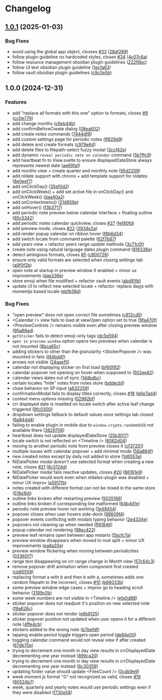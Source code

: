 # Changelog

## [1.0.1](https://github.com/luiisca/obsidian-periodic-notes-calendar/compare/v1.0.0...v1.0.1) (2025-01-03)


### Bug Fixes

* avoid using the global app object, closses [#33](https://github.com/luiisca/obsidian-periodic-notes-calendar/issues/33) ([28af269](https://github.com/luiisca/obsidian-periodic-notes-calendar/commit/28af26905a79c94187dfa11a4d6d741bf9ce3d41))
* follow plugin guideline no hardcoded styles, closes [#34](https://github.com/luiisca/obsidian-periodic-notes-calendar/issues/34) ([4c07c6a](https://github.com/luiisca/obsidian-periodic-notes-calendar/commit/4c07c6a360806cd43d0861b57049cfa89af4808f))
* follow resource management obsidian plugin guidelines ([222f6bc](https://github.com/luiisca/obsidian-periodic-notes-calendar/commit/222f6bcc5073ecbd338c2c2ab1e73dca3433b551))
* follow UI text obsidian plugin guideline ([1ecfa63](https://github.com/luiisca/obsidian-periodic-notes-calendar/commit/1ecfa638528e262103368525337a719d54ad8dfd))
* follow vault obsidian plugin guidelines ([c9c0e5b](https://github.com/luiisca/obsidian-periodic-notes-calendar/commit/c9c0e5bd57760058208627d12700974dd895d2af))

## 1.0.0 (2024-12-31)


### Features

* add "replace all formats with this one" option to formats, closes [#9](https://github.com/luiisca/obsidian-periodic-notes-calendar/issues/9) ([cc0e779](https://github.com/luiisca/obsidian-periodic-notes-calendar/commit/cc0e7797b6b1f20785bcf5b453394cb708e035ed))
* add change months ([c6eb44b](https://github.com/luiisca/obsidian-periodic-notes-calendar/commit/c6eb44b0caa5a0721a99d338cf020a197a29aef9))
* add confirmBeforeCreate dialog ([08ea602](https://github.com/luiisca/obsidian-periodic-notes-calendar/commit/08ea6027884d709755ccde33b9d15e581f49bee1))
* add create notes commands ([7444df8](https://github.com/luiisca/obsidian-periodic-notes-calendar/commit/7444df857b8b91322d7f806725fbbd878bf59855))
* add custom settings page for periodic notes ([ff829d9](https://github.com/luiisca/obsidian-periodic-notes-calendar/commit/ff829d982a048b2c9dd1aa8ba56ebd9c319108e0))
* add delete and create formats ([c979e64](https://github.com/luiisca/obsidian-periodic-notes-calendar/commit/c979e64df49bb873be0cc7a1c97f7b92b399f9e1))
* add delete files to filepath-select fuzzy modal ([3ccf42e](https://github.com/luiisca/obsidian-periodic-notes-calendar/commit/3ccf42efabb236e024a026f15076fc041e45381e))
* add dynamic `reveal periodic note on calendar` command ([5b7ffc9](https://github.com/luiisca/obsidian-periodic-notes-calendar/commit/5b7ffc92ea99c7e05638e29ab9bc2119a42d8a35))
* add heartbeat fn to View.svelte to ensure displayedDateStore always represents newest date ([ae69fa1](https://github.com/luiisca/obsidian-periodic-notes-calendar/commit/ae69fa12c8d5d9f143f52198610be763a4e13458))
* add months view + create quarter and monthly note ([95d2209](https://github.com/luiisca/obsidian-periodic-notes-calendar/commit/95d220966b4de646b9c2321a3ea054e55ccb1c04))
* add nldate support with chrono + add template support for nldates ([8e0eef7](https://github.com/luiisca/obsidian-periodic-notes-calendar/commit/8e0eef76fca7295d56dbbe82a05474ccc7f983b1))
* add onClickDay() ([35ef0d2](https://github.com/luiisca/obsidian-periodic-notes-calendar/commit/35ef0d2797f6919d4f952e602695438af0bf419c))
* add onClickWeek() + add set active file in onClickDay() and onClickWeek() ([daa40a2](https://github.com/luiisca/obsidian-periodic-notes-calendar/commit/daa40a2c906bb4aca55925ccbc109599a6486f0d))
* add onContextmenu() ([214859e](https://github.com/luiisca/obsidian-periodic-notes-calendar/commit/214859e32e051c268bd2b038cc1177694017a942))
* add onHover() ([f3b3717](https://github.com/luiisca/obsidian-periodic-notes-calendar/commit/f3b37176c4a8c08096c6300608ca8325020eca44))
* add periodic note preview below calendar interface + floating outline ([65c5342](https://github.com/luiisca/obsidian-periodic-notes-calendar/commit/65c5342b2091ba8b5f970ad2dff2840ab85f7970))
* add periodic notes calendar quickview, closes [#27](https://github.com/luiisca/obsidian-periodic-notes-calendar/issues/27) ([fef80fd](https://github.com/luiisca/obsidian-periodic-notes-calendar/commit/fef80fd17697de885b3d06cd7f042236c812bf8a))
* add preview mode, closes [#22](https://github.com/luiisca/obsidian-periodic-notes-calendar/issues/22) ([3934e2a](https://github.com/luiisca/obsidian-periodic-notes-calendar/commit/3934e2af2f0c99486d5b1e20e53ffeef7fa11437))
* add render popup calendar on ribbon hover ([f6b6d34](https://github.com/luiisca/obsidian-periodic-notes-calendar/commit/f6b6d34adb81f7267784d64a74843683c1110f7e))
* add switch locale from command palette ([62f7b67](https://github.com/luiisca/obsidian-periodic-notes-calendar/commit/62f7b6766342eda3867c23a33b0431beb5961157))
* add years view + refactor years range update methods ([3c71c0f](https://github.com/luiisca/obsidian-periodic-notes-calendar/commit/3c71c0f9ad179e802daf50dd08e09587279aef8f))
* create note using natural language dates plugin command ([816338e](https://github.com/luiisca/obsidian-periodic-notes-calendar/commit/816338eef6d4606558e79f559ca07468c1a047ad))
* detect ambigious formats, closes [#5](https://github.com/luiisca/obsidian-periodic-notes-calendar/issues/5) ([c800726](https://github.com/luiisca/obsidian-periodic-notes-calendar/commit/c8007264b0b5088d20efa01fea9096d4157f434c))
* ensure only valid formats are selected when closing settings tab ([a9f0f2b](https://github.com/luiisca/obsidian-periodic-notes-calendar/commit/a9f0f2bb3b18f84002b87db0e9b9ec247042b849))
* open note at startup in preview window if enabled + minor ux improvements ([dae236e](https://github.com/luiisca/obsidian-periodic-notes-calendar/commit/dae236e24505c335daa1de2f895584588a8731f0))
* store emoji when file modified + refactor vault events ([abd91fd](https://github.com/luiisca/obsidian-periodic-notes-calendar/commit/abd91fd6e79476fd6f52b2d0d3a7f990a776ae73))
* update UI to reflect new selected locale + refactor: replace dayjs with momentjs based locale ([ebfb58d](https://github.com/luiisca/obsidian-periodic-notes-calendar/commit/ebfb58dda4602b5174c82d75a67205b41ba6df51))


### Bug Fixes

* "open preview" does not open correct file sometimes ([c812cd5](https://github.com/luiisca/obsidian-periodic-notes-calendar/commit/c812cd57dba7809a981074ec84a589bf98e290a5))
* &lt;Calendar /&gt; view fails to load at viewOpen option set to true ([9fa470f](https://github.com/luiisca/obsidian-periodic-notes-calendar/commit/9fa470f097336276cae35e8cc7674884e53d1d03))
* &lt;PreviewControls /&gt; remains visible even after closing preview window ([95a88ad](https://github.com/luiisca/obsidian-periodic-notes-calendar/commit/95a88ad8335e3f84cce94781ca7008055334a450))
* `getSticker` fails to detect emoji-only tags ([dc5e594](https://github.com/luiisca/obsidian-periodic-notes-calendar/commit/dc5e594b35db3991b22d731af5d0e72d59239f80))
* `open in preview window` option opens two previews when calendar is not mounted ([8bca65c](https://github.com/luiisca/obsidian-periodic-notes-calendar/commit/8bca65cf70f93af114d75d17c491587351f4c942))
* adding stickers to other than the granularity &lt;StickerPopover /&gt; was mounted in fails ([f44bd4f](https://github.com/luiisca/obsidian-periodic-notes-calendar/commit/f44bd4fa043994ae2897f57cd3c73ab6b90f60b1))
* arrows not visible ([24aaef5](https://github.com/luiisca/obsidian-periodic-notes-calendar/commit/24aaef5d9966bf79b1d7b2135f9840d91b67df89))
* calendar not displaying sticker on first load ([bf60f92](https://github.com/luiisca/obsidian-periodic-notes-calendar/commit/bf60f928785d629b122d05715cb8c3b3eef13489))
* calendar popover not opening on hover when supposed to ([502ee82](https://github.com/luiisca/obsidian-periodic-notes-calendar/commit/502ee82ef853ae084c6ff4f48bbc24073a47598f))
* calendar views dates out of sync ([1ddbdbc](https://github.com/luiisca/obsidian-periodic-notes-calendar/commit/1ddbdbc6b12ebd72e8683540f3863fb69effb29e))
* certain locales "hide" notes from notes store ([bddecb1](https://github.com/luiisca/obsidian-periodic-notes-calendar/commit/bddecb188877ac0aa2d37bb522ab193a2e1ef2ba))
* close behavior on SP input ([a632259](https://github.com/luiisca/obsidian-periodic-notes-calendar/commit/a632259d445b72b8a3180e1f96d3d0be45d05794))
* confirmationModal fails to display titles correctly, closes [#18](https://github.com/luiisca/obsidian-periodic-notes-calendar/issues/18) ([b6e7ad4](https://github.com/luiisca/obsidian-periodic-notes-calendar/commit/b6e7ad46c6ab316090f0dffbdcaf000e812b30b0))
* context menu options missing ([02992bf](https://github.com/luiisca/obsidian-periodic-notes-calendar/commit/02992bfaf8fcd95cc7eadcc2708ee5c867244098))
* crr displayed date is resetted on locale switch after active leaf change triggered ([9fc0300](https://github.com/luiisca/obsidian-periodic-notes-calendar/commit/9fc0300a6e3dd23b47b964803e5380c878e33fa7))
* dropdown settings fallback to default values once settings tab closed ([6a844d4](https://github.com/luiisca/obsidian-periodic-notes-calendar/commit/6a844d4ed8c5b4ca55f7908f3866d521c171aecb))
* failing to enable plugin in mobile due to `window.crypto.randomUUID` not available there ([3829706](https://github.com/luiisca/obsidian-periodic-notes-calendar/commit/3829706ac68deeab62e425d553954d15fbbe7e17))
* heartbeat does not update displayedDateStore ([25b3017](https://github.com/luiisca/obsidian-periodic-notes-calendar/commit/25b30172a9a48a25d74d814b559da0a9ce4d54e4))
* locale switch is not reflected on &lt;Timeline /&gt; ([6062d04](https://github.com/luiisca/obsidian-periodic-notes-calendar/commit/6062d04ed3765aa075da5184be951c868110d044))
* moving to another periodic note from preview closes it ([cf37251](https://github.com/luiisca/obsidian-periodic-notes-calendar/commit/cf37251e0477fb775e03ae9181c1ddbd859f9c7e))
* multiple issues with calendar popover + add minimal mode ([56a884f](https://github.com/luiisca/obsidian-periodic-notes-calendar/commit/56a884f66e3011b98e3a6b3fcc667598042234b7))
* new created notes except by daily not added to store ([1d6553a](https://github.com/luiisca/obsidian-periodic-notes-calendar/commit/1d6553a2bec08986b54acac868f3077acd6f9ed9))
* NlDatePicker modal doesn't use selected format when creating a new note, closes [#21](https://github.com/luiisca/obsidian-periodic-notes-calendar/issues/21) ([8c5124d](https://github.com/luiisca/obsidian-periodic-notes-calendar/commit/8c5124d6c3e7fff60455a514a838571b389873cb))
* NlDatePicker modal fails reactive updates, closes [#20](https://github.com/luiisca/obsidian-periodic-notes-calendar/issues/20) ([86161e9](https://github.com/luiisca/obsidian-periodic-notes-calendar/commit/86161e9d69ea40b02e69560812f19ca9ba6a3d51))
* NlDatePicker would work even when nldates-plugin was disabled + minor UX improv ([a5917fb](https://github.com/luiisca/obsidian-periodic-notes-calendar/commit/a5917fb2a9a24a09e4120236e2ed3f3b6372280e))
* notes created with different format can not be mixed in the same store ([518a1bb](https://github.com/luiisca/obsidian-periodic-notes-calendar/commit/518a1bbfcd92cc47874686d4fa96ecb1cc195424))
* outline links broken after restarting preview ([5035166](https://github.com/luiisca/obsidian-periodic-notes-calendar/commit/5035166c1a8c6c475a5700ee83b2e2ba069fee70))
* outline links broken if corresponding line malformed ([64b4d1e](https://github.com/luiisca/obsidian-periodic-notes-calendar/commit/64b4d1ee0f46f9572cb492b77413fdbc08a68c2d))
* periodic note preview hover not working ([1e49454](https://github.com/luiisca/obsidian-periodic-notes-calendar/commit/1e494542acfb5b289eca06eb455daee06d5fe2cb))
* popover closes when user hovers side-dock ([99609f4](https://github.com/luiisca/obsidian-periodic-notes-calendar/commit/99609f466647342864e43bdf8b57ea5e04b04714))
* popover events conflicting with modals typing behavior ([2e4334e](https://github.com/luiisca/obsidian-periodic-notes-calendar/commit/2e4334e14a9f0c1db381cd2b0799f66980404337))
* popovers not cleaning up when needed ([ff41846](https://github.com/luiisca/obsidian-periodic-notes-calendar/commit/ff41846a57d28c71d6cfc9f9d76763e688d680ed))
* popup calendar not rendering ([98ec422](https://github.com/luiisca/obsidian-periodic-notes-calendar/commit/98ec422bd4c6b61d6d1509a1eff94526098afda2))
* preview leaf remains open between app restarts ([5bcfc7a](https://github.com/luiisca/obsidian-periodic-notes-calendar/commit/5bcfc7ad3433ee8a3bb5bc3726c745fdc5a0bd30))
* preview window disappears when moved to root split + minor UX improvements ([ea8a20e](https://github.com/luiisca/obsidian-periodic-notes-calendar/commit/ea8a20e1d7c00b8df73b85b5ada18fb60deb02d3))
* preview window flickering when moving between periodicities ([03360f7](https://github.com/luiisca/obsidian-periodic-notes-calendar/commit/03360f77d7fcc9ab6593fe212c31133bf3ff2dd6))
* range text disappearing on crr range change in Month view ([57c64c3](https://github.com/luiisca/obsidian-periodic-notes-calendar/commit/57c64c39dcaf3295fe9bec2918354ba6d881ca58))
* remove popover drift animation when component first created ([cb65559](https://github.com/luiisca/obsidian-periodic-notes-calendar/commit/cb65559bc2f6229910f01b56eb0743905111e053))
* replacing format a with b and then b with a, sometimes adds one random filepath to the incorrect, closes [#10](https://github.com/luiisca/obsidian-periodic-notes-calendar/issues/10) ([b66033b](https://github.com/luiisca/obsidian-periodic-notes-calendar/commit/b66033bf8456e024c1ac7685e5aa6dde50046ddf))
* some preview window edge cases + improv go to heading scroll behavior ([3189c0b](https://github.com/luiisca/obsidian-periodic-notes-calendar/commit/3189c0b7f5d026964361f8d46f5c0a6d0df66515))
* some week numbers are not visible in &lt;Timeline /&gt; ([efa0d88](https://github.com/luiisca/obsidian-periodic-notes-calendar/commit/efa0d88e662f5e1e85f99e988d6512b08a45f46e))
* sticker popover does not readjust it's position on new selected note ([f9a626c](https://github.com/luiisca/obsidian-periodic-notes-calendar/commit/f9a626c804e127869ef1f334f6e510cb29e335f9))
* sticker popover does not render ([e6b8125](https://github.com/luiisca/obsidian-periodic-notes-calendar/commit/e6b8125a16144739f179ec01b99304477ddb8c58))
* sticker popover position not updated when user opens it for a different note ([4ffe4cb](https://github.com/luiisca/obsidian-periodic-notes-calendar/commit/4ffe4cb746b7841c92830fb1a17d264e25501c5b))
* stickers added to the wrong note ([b7befdf](https://github.com/luiisca/obsidian-periodic-notes-calendar/commit/b7befdf08c79c0b29d558c979048d5780d2c8c38))
* tapping enable period toggle triggers open period ([de84e00](https://github.com/luiisca/obsidian-periodic-notes-calendar/commit/de84e005fb8a3ddfddc92f0f84321b5468a3dbcc))
* toggling calendar command would not reveal view if after created ([67db70e](https://github.com/luiisca/obsidian-periodic-notes-calendar/commit/67db70e58474698b7d177fe8a0cd3252130d0ecc))
* trying to decrement one month in day view results in crrDisplayedDate decrementing one year instead ([899ca20](https://github.com/luiisca/obsidian-periodic-notes-calendar/commit/899ca20f34880d27a5a5be7e9dc480e62ca3accb))
* trying to decrement one month in day view results in crrDisplayedDate decrementing one year instead ([6c30359](https://github.com/luiisca/obsidian-periodic-notes-calendar/commit/6c30359278d9d7f88abe6d05028d683c54415e6e))
* updating folder value should update &lt;FilesCount /&gt; ([0cdb9e9](https://github.com/luiisca/obsidian-periodic-notes-calendar/commit/0cdb9e9a6889e10c64a904d4499196f3464ae48e))
* week moment.js format "G" not recognized as valid, closes [#19](https://github.com/luiisca/obsidian-periodic-notes-calendar/issues/19) ([60524b7](https://github.com/luiisca/obsidian-periodic-notes-calendar/commit/60524b7e04056a0e0b21ad0bc0a4b8dd0b86a48a))
* week, quarterly and yearly notes would use periodic settings even if they were disabled ([f730e58](https://github.com/luiisca/obsidian-periodic-notes-calendar/commit/f730e58bed435516b41d5b9a29d11d46c476503c))
